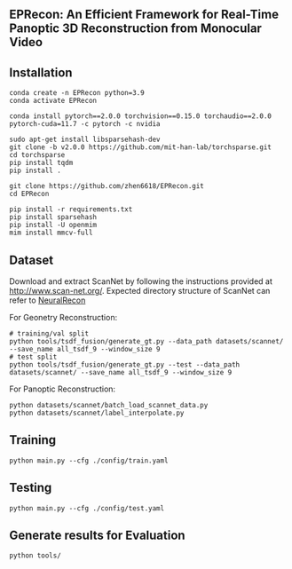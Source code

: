 ## EPRecon: An Efficient Framework for Real-Time Panoptic 3D Reconstruction from Monocular Video


## Installation
```
conda create -n EPRecon python=3.9
conda activate EPRecon

conda install pytorch==2.0.0 torchvision==0.15.0 torchaudio==2.0.0 pytorch-cuda=11.7 -c pytorch -c nvidia

sudo apt-get install libsparsehash-dev
git clone -b v2.0.0 https://github.com/mit-han-lab/torchsparse.git
cd torchsparse
pip install tqdm
pip install .

git clone https://github.com/zhen6618/EPRecon.git
cd EPRecon

pip install -r requirements.txt
pip install sparsehash
pip install -U openmim
mim install mmcv-full
```   

## Dataset

Download and extract ScanNet by following the instructions provided at http://www.scan-net.org/.
Expected directory structure of ScanNet can refer to [NeuralRecon](https://github.com/zju3dv/NeuralRecon)
   
For Geonetry Reconstruction:
```
# training/val split
python tools/tsdf_fusion/generate_gt.py --data_path datasets/scannet/ --save_name all_tsdf_9 --window_size 9
# test split
python tools/tsdf_fusion/generate_gt.py --test --data_path datasets/scannet/ --save_name all_tsdf_9 --window_size 9
```
For Panoptic Reconstruction:
```
python datasets/scannet/batch_load_scannet_data.py
python datasets/scannet/label_interpolate.py
```

## Training
```
python main.py --cfg ./config/train.yaml
```

## Testing
```
python main.py --cfg ./config/test.yaml
```

## Generate results for Evaluation
```
python tools/
```


